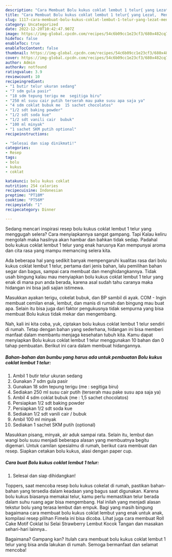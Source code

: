 ```yaml
---
description: "Cara Membuat Bolu kukus coklat lembut 1 telur{ yang Lezat,  Menu Buat lebaran"
title: "Cara Membuat Bolu kukus coklat lembut 1 telur{ yang Lezat,  Menu Buat lebaran"
slug: 1117-cara-membuat-bolu-kukus-coklat-lembut-1-telur-yang-lezat-menu-buat-lebaran
category: Uncategorized
date: 2022-12-20T10:42:47.907Z
image: https://img-global.cpcdn.com/recipes/54c6b09cc1e23cf3/680x482cq70/bolu-kukus-coklat-lembut-1-telur-foto-resep-utama.jpg
hideToc: false
enableToc: true
enableTocContent: false
thumbnail: https://img-global.cpcdn.com/recipes/54c6b09cc1e23cf3/680x482cq70/bolu-kukus-coklat-lembut-1-telur-foto-resep-utama.jpg
cover: https://img-global.cpcdn.com/recipes/54c6b09cc1e23cf3/680x482cq70/bolu-kukus-coklat-lembut-1-telur-foto-resep-utama.jpg
author: Admin
authorAv: notfound
ratingvalue: 3.9
reviewcount: 10
recipeingredient:
- "1 butir telur ukuran sedang"
- "7 sdm gula pasir"
- "18 sdm tepung terigu me  segitiga biru"
- "250 ml susu cair putih terserah mau pake susu apa saja ya"
- "4 sdm coklat bubuk me  15 sachet chocolatos"
- "1/2 sdt baking powder"
- "1/2 sdt soda kue"
- "1/2 sdt vanili cair  bubuk"
- "100 ml minyak"
- "1 sachet SKM putih optional"
recipeinstructions:

- "Selesai dan siap dinikmati!"
categories:
- Resep
tags:
- bolu
- kukus
- coklat

katakunci: bolu kukus coklat 
nutrition: 254 calories
recipecuisine: Indonesian
preptime: "PT18M"
cooktime: "PT56M"
recipeyield: "1"
recipecategory: Dinner

---
```



Sedang mencari inspirasi resep bolu kukus coklat lembut 1 telur yang menggugah selera? Cara menyiapkannya sangat gampang. Tapi Kalau keliru mengolah maka hasilnya akan hambar dan bahkan tidak sedap. Padahal bolu kukus coklat lembut 1 telur yang enak harusnya Kan mempunyai aroma dan cita rasa yang mampu memancing selera kita.


Ada beberapa hal yang sedikit banyak mempengaruhi kualitas rasa dari bolu kukus coklat lembut 1 telur, pertama dari jenis bahan, lalu pemilihan bahan segar dan bagus, sampai cara membuat dan menghidangkannya. Tidak usah bingung kalau mau menyiapkan bolu kukus coklat lembut 1 telur yang enak di mana pun anda berada, karena asal sudah tahu caranya maka hidangan ini bisa jadi sajian istimewa.

Masukkan ayakan terigu, cokelat bubuk, dan BP sambil di ayak. COM - Ingin membuat cemilan enak, lembut, dan manis di rumah dan bingung mau buat apa. Selain itu bisa juga dari faktor pengukusnya tidak sempurna yang bisa membuat Bolu kukus tidak mekar dan mengembang.


Nah, kali ini kita coba, yuk, ciptakan bolu kukus coklat lembut 1 telur sendiri di rumah. Tetap dengan bahan yang sederhana, hidangan ini bisa memberi manfaat dalam membantu menjaga kesehatan tubuh kita. Kamu dapat menyiapkan Bolu kukus coklat lembut 1 telur menggunakan 10 bahan dan 0 tahap pembuatan. Berikut ini cara dalam membuat hidangannya.

<!--inarticleads1-->

##### Bahan-bahan dan bumbu yang harus ada untuk pembuatan Bolu kukus coklat lembut 1 telur:

1. Ambil 1 butir telur ukuran sedang
1. Gunakan 7 sdm gula pasir
1. Gunakan 18 sdm tepung terigu (me : segitiga biru)
1. Sediakan 250 ml susu cair putih (terserah mau pake susu apa saja ya)
1. Ambil 4 sdm coklat bubuk (me : 1,5 sachet chocolatos)
1. Persiapkan 1/2 sdt baking powder
1. Persiapkan 1/2 sdt soda kue
1. Sediakan 1/2 sdt vanili cair / bubuk
1. Ambil 100 ml minyak
1. Sediakan 1 sachet SKM putih (optional)


Masukkan pisang, minyak, air aduk sampai rata. Selain itu, lembut dan wangi bolu susu menjadi beberapa alasan yang membuatnya begitu digemari. Untuk camilan spesialmu di rumah, berikut cara membuat dan resep. Siapkan cetakan bolu kukus, alasi dengan paper cup. 

<!--inarticleads2-->

##### Cara buat Bolu kukus coklat lembut 1 telur:


1. Selesai dan siap dihidangkan!

Toppers, saat mencoba resep bolu kukus cokelat di rumah, pastikan bahan-bahan yang tersedia dalam keadaan yang bagus saat digunakan. Karena bolu kukus biasanya memakai telur, kamu perlu memastikan telur berada dalam suhu ruang agar bisa mengembang. Hal inilah yang menjadi alasan tekstur bolu yang terasa lembut dan empuk. Bagi yang masih bingung bagaimana cara membuat bolu kukus coklat lembut yang enak untuk anak, kompilasi resep pilihan Fimela ini bisa dicoba. Lihat juga cara membuat Roll Cake Motif Coklat Isi Selai Strawberry Lembut Kocok Tangan dan masakan sehari-hari lainnya.. 

Bagaimana? Gampang kan? Itulah cara membuat bolu kukus coklat lembut 1 telur yang bisa anda lakukan di rumah. Semoga bermanfaat dan selamat mencoba!
